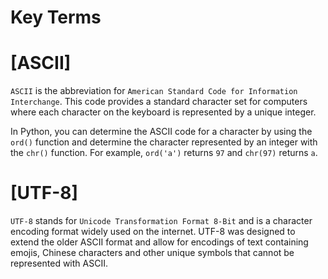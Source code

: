 # Key Terms

# [ASCII]
`ASCII` is the abbreviation for `American Standard Code for Information Interchange`. 
This code provides a standard character set for computers where each character on the 
keyboard is represented by a unique integer.

In Python, you can determine the ASCII code for a character by using the `ord()` 
function and determine the character represented by an integer with the `chr()` 
function. For example, `ord('a')` returns `97` and `chr(97)` returns `a`.

# [UTF-8]
`UTF-8` stands for `Unicode Transformation Format 8-Bit` and is a character encoding 
format widely used on the internet. UTF-8 was designed to extend the older ASCII 
format and allow for encodings of text containing emojis, Chinese characters and 
other unique symbols that cannot be represented with ASCII.